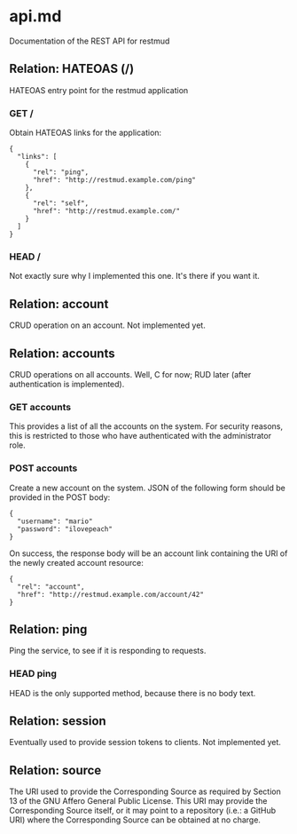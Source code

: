 # api.md
Documentation of the REST API for restmud

## Relation: HATEOAS (/)
HATEOAS entry point for the restmud application

### GET /
Obtain HATEOAS links for the application:

    {
      "links": [
        {
          "rel": "ping",
          "href": "http://restmud.example.com/ping"
        },
        {
          "rel": "self",
          "href": "http://restmud.example.com/"
        }
      ]
    }

### HEAD /
Not exactly sure why I implemented this one. It's there if you want it.

## Relation: account
CRUD operation on an account. Not implemented yet.

## Relation: accounts
CRUD operations on all accounts. Well, C for now; RUD later (after
authentication is implemented).

### GET accounts
This provides a list of all the accounts on the system. For security reasons,
this is restricted to those who have authenticated with the administrator role.

### POST accounts
Create a new account on the system. JSON of the following form should be
provided in the POST body:

    {
      "username": "mario"
      "password": "ilovepeach"
    }

On success, the response body will be an account link containing the URI of
the newly created account resource:

    {
      "rel": "account",
      "href": "http://restmud.example.com/account/42"
    }

## Relation: ping
Ping the service, to see if it is responding to requests.

### HEAD ping
HEAD is the only supported method, because there is no body text.

## Relation: session
Eventually used to provide session tokens to clients. Not implemented yet.

## Relation: source
The URI used to provide the Corresponding Source as required by Section 13
of the GNU Affero General Public License. This URI may provide the
Corresponding Source itself, or it may point to a repository (i.e.: a
GitHub URI) where the Corresponding Source can be obtained at no charge.
